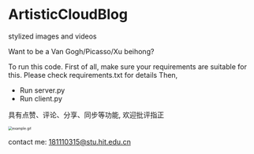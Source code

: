 # ArtisticCloudBlog
 stylized images and videos

Want to be a Van Gogh/Picasso/Xu beihong?

To run this code.
First of all, make sure your requirements are suitable for this. Please check requirements.txt for details
Then,
- Run server.py
- Run client.py

具有点赞、评论、分享、同步等功能, 欢迎批评指正


<img src="example.gif" alt="example.gif" style="zoom:50%;" />

contact me: 181110315@stu.hit.edu.cn
